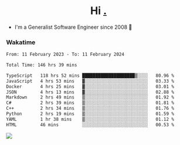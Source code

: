 <h1 align="center">Hi <a href="https://www.hackerrank.com/erasmosaraujo">.</a></h1>
 
- I'm a Generalist Software Engineer  since 2008 🚀
<!--  
<p align="left">
  <a href="https://github.com/erasmosoares/github-readme-stats">
    <img
      align="center"
      src="https://github-readme-stats.vercel.app/api/top-langs/?username=erasmosoares&theme=radical&layout=compact"
    />
  </a>
  <a href="https://github.com/erasmosoares/github-readme-stats">
    [![Harlok's WakaTime stats](https://github-readme-stats.vercel.app/api/wakatime?username=ffflabs)](https://github.com/anuraghazra/github-readme-stats)
  </a>
</p>

<!--
 ### Repo 
 
<p align="left">
 <a href="https://github.com/erasmosoares/github-readme-stats">
    <img
      align="center"
      height="165"
      src="https://github-readme-stats.vercel.app/api/pin?username=erasmosoares&repo=sample-node&title_color=fff&icon_color=f9f9f9&text_color=9f9f9f&bg_color=151515"
    />
  </a>
  <a href="https://github.com/erasmosoares/github-readme-stats">
    <img
      align="center"
      height="165"
      src="https://github-readme-stats.vercel.app/api/pin?username=erasmosoares&repo=sample-node&title_color=fff&icon_color=f9f9f9&text_color=9f9f9f&bg_color=151515"
    />
  </a>
</p>
-->

 ### Wakatime 

<!--START_SECTION:waka-->

```txt
From: 11 February 2023 - To: 11 February 2024

Total Time: 146 hrs 39 mins

TypeScript   118 hrs 52 mins ████████████████████▒░░░░   80.96 %
JavaScript   4 hrs 53 mins   ▓░░░░░░░░░░░░░░░░░░░░░░░░   03.33 %
Docker       4 hrs 25 mins   ▓░░░░░░░░░░░░░░░░░░░░░░░░   03.01 %
JSON         4 hrs 13 mins   ▓░░░░░░░░░░░░░░░░░░░░░░░░   02.88 %
Markdown     2 hrs 49 mins   ▒░░░░░░░░░░░░░░░░░░░░░░░░   01.92 %
C#           2 hrs 39 mins   ▒░░░░░░░░░░░░░░░░░░░░░░░░   01.81 %
C++          2 hrs 34 mins   ▒░░░░░░░░░░░░░░░░░░░░░░░░   01.76 %
Python       2 hrs 19 mins   ▒░░░░░░░░░░░░░░░░░░░░░░░░   01.59 %
YAML         1 hr 38 mins    ▒░░░░░░░░░░░░░░░░░░░░░░░░   01.12 %
HTML         46 mins         ░░░░░░░░░░░░░░░░░░░░░░░░░   00.53 %
```

<!--END_SECTION:waka-->

![](https://komarev.com/ghpvc/?username=erasmosoares&color=brightgreen)
